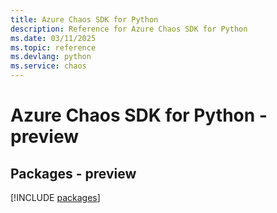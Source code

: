 ```yaml
---
title: Azure Chaos SDK for Python
description: Reference for Azure Chaos SDK for Python
ms.date: 03/11/2025
ms.topic: reference
ms.devlang: python
ms.service: chaos
---
```

# Azure Chaos SDK for Python - preview
## Packages - preview
[!INCLUDE [packages](chaos-index.md)]